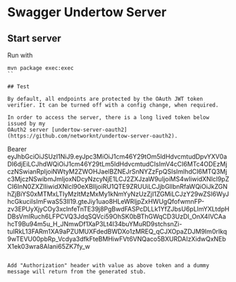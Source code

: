 # Swagger Undertow Server

## Start server

Run with

```
mvn package exec:exec
``

## Test

By default, all endpoints are protected by the OAuth JWT token verifier. It can be turned off with a config change, when required.

In order to access the server, there is a long lived token below issued by my
OAuth2 server [undertow-server-oauth2](https://github.com/networknt/undertow-server-oauth2).

```
Bearer eyJhbGciOiJSUzI1NiJ9.eyJpc3MiOiJ1cm46Y29tOm5ldHdvcmtudDpvYXV0aDI6djEiLCJhdWQiOiJ1cm46Y29tLm5ldHdvcmtudCIsImV4cCI6MTc4ODEzMjczNSwianRpIjoiNWtyM2ZWOHJaelBZNEJrSnNYZzFpQSIsImlhdCI6MTQ3Mjc3MjczNSwibmJmIjoxNDcyNzcyNjE1LCJ2ZXJzaW9uIjoiMS4wIiwidXNlcl9pZCI6InN0ZXZlIiwidXNlcl90eXBlIjoiRU1QTE9ZRUUiLCJjbGllbnRfaWQiOiJkZGNhZjBiYS0xMTMxLTIyMzItMzMxMy1kNmYyNzUzZjI1ZGMiLCJzY29wZSI6WyJhcGkuciIsImFwaS53Il19.gteJiy1uao8HLeWRljpZxHWUgQfofwmnFP-zv3EPUyXjyCOy3xclnfeTnTE39j8PgBwdFASPcDLLk1YfZJbsU6pLlmYXLtdpHDBsVmIRuch6LFPCVQ3JdqSQVci59OhSK0bBThGWqCD3UzDI_OnX4IVCAahcT9Bu94m5u_H_JNmwDf1XaP3Lt4I34buYMuRD9stchsnZi-tuIRkL13FARm1XA9aPZUMUXFdedBWDXo1zMREQ_qCJXOpaZDJM9Im0rIkq9wTEVU00pbRp_Vcdya3dfkFteBMHiwFVt6VNQaco5BXURDAIzXidwQxNEbX1ek03wra8AIani65ZK7fy_w
```

Add "Authorization" header with value as above token and a dummy message will return from the generated stub.
